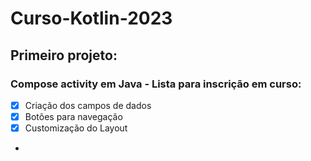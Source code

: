 # Curso-Kotlin-2023

## Primeiro projeto:

### Compose activity em Java - Lista para inscrição em curso:

- [x] Criação dos campos de dados
- [x] Botões para navegação
- [x] Customização do Layout
- 
